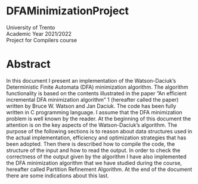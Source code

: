 # DFAMinimizationProject
University of Trento<br>
Academic Year 2021/2022<br>
Project for Compilers course<br>
# Abstract
In this document I present an implementation of the Watson-Daciuk’s Deterministic Finite Automata
(DFA) minimization algorithm. The algorithm functionality is based on the contents illustrated
in the paper ”An efficient incremental DFA minimization algorithm” 1 (hereafter called the paper)
written by Bruce W. Watson and Jan Daciuk.
The code has been fully written in C programming language.
I assume that the DFA minimization problem is well known by the reader.
At the beginning of this document the attention is on the key aspects of the Watson-Daciuk’s
algorithm. The purpose of the following sections is to reason about data structures used in the
actual implementation, efficiency and optimization strategies that has been adopted. Then there
is described how to compile the code, the structure of the input and how to read the output.
In order to check the correctness of the output given by the algorithm I have also implemented the
DFA minimization algorithm that we have studied during the course, hereafter called Partition
Refinement Algorithm. At the end of the document there are some indications about this last.
